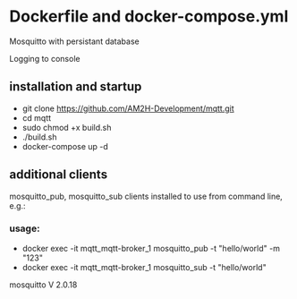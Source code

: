 # Dockerfile and docker-compose.yml
Mosquitto with persistant database

Logging to console

## installation and startup
* git clone https://github.com/AM2H-Development/mqtt.git
* cd mqtt
* sudo chmod +x build.sh
* ./build.sh
* docker-compose up -d

## additional clients
mosquitto_pub, mosquitto_sub clients installed to use from command line, e.g.:
### usage:
* docker exec -it mqtt_mqtt-broker_1 mosquitto_pub -t "hello/world" -m "123"
* docker exec -it mqtt_mqtt-broker_1 mosquitto_sub -t "hello/world"

mosquitto V 2.0.18
